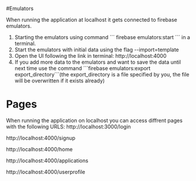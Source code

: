 #Emulators

When running the application at localhost it gets connected to firebase emulators.

1. Starting the emulators using command ´´´ firebase emulators:start ´´´ in a terminal.
2. Start the emulators with initial data using the flag --import=template
3. Open the UI following the link in terminal: http://localhost:4000
4. If you add more data to the emulators and want to save the data until next time use the command ´´´firebase emulators:export export_directory´´´(the export_directory is a file specified by you, the file will be overwritten if it exists already)

# Pages

When running the application on localhost you can access diffrent pages with the following URLS:
http://localhost:3000/login

http://localhost:4000/signup

http://localhost:4000/home

http://localhost:4000/applications

http://localhost:4000/userprofile
